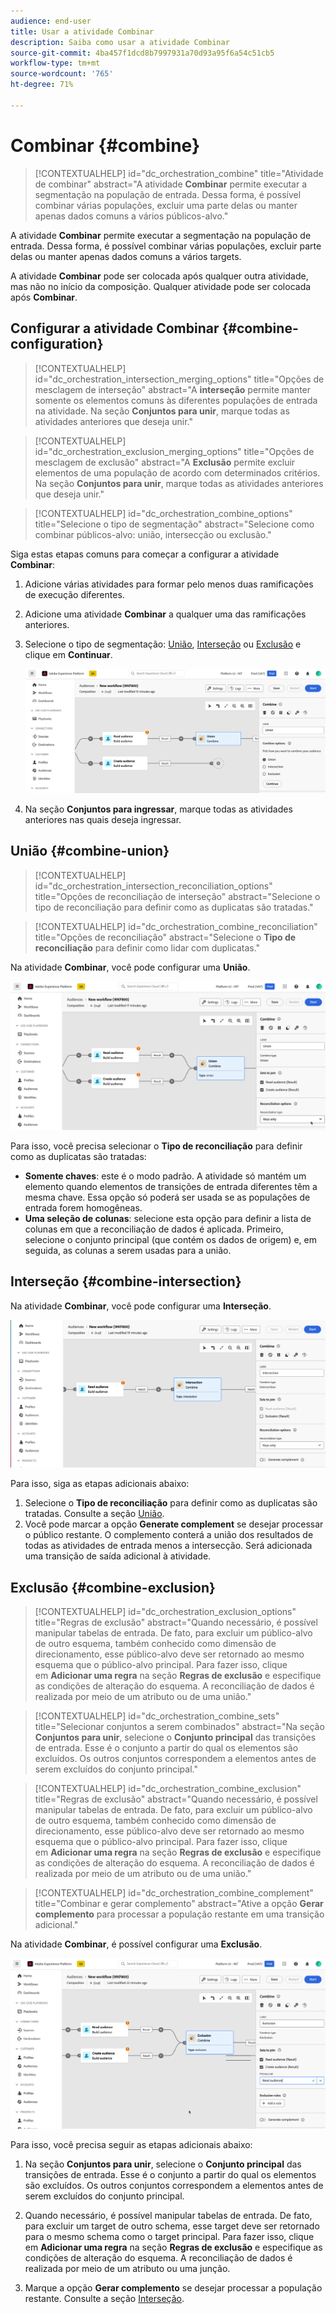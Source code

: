 ```yaml
---
audience: end-user
title: Usar a atividade Combinar
description: Saiba como usar a atividade Combinar
source-git-commit: 4ba457f1dcd8b7997931a70d93a95f6a54c51cb5
workflow-type: tm+mt
source-wordcount: '765'
ht-degree: 71%

---
```



# Combinar {#combine}

>[!CONTEXTUALHELP]
>id="dc_orchestration_combine"
>title="Atividade de combinar"
>abstract="A atividade **Combinar** permite executar a segmentação na população de entrada. Dessa forma, é possível combinar várias populações, excluir uma parte delas ou manter apenas dados comuns a vários públicos-alvo."

A atividade **Combinar** permite executar a segmentação na população de entrada. Dessa forma, é possível combinar várias populações, excluir parte delas ou manter apenas dados comuns a vários targets.

A atividade **Combinar** pode ser colocada após qualquer outra atividade, mas não no início da composição. Qualquer atividade pode ser colocada após **Combinar**.

## Configurar a atividade Combinar {#combine-configuration}

>[!CONTEXTUALHELP]
>id="dc_orchestration_intersection_merging_options"
>title="Opções de mesclagem de interseção"
>abstract="A **interseção** permite manter somente os elementos comuns às diferentes populações de entrada na atividade. Na seção **Conjuntos para unir**, marque todas as atividades anteriores que deseja unir."

>[!CONTEXTUALHELP]
>id="dc_orchestration_exclusion_merging_options"
>title="Opções de mesclagem de exclusão"
>abstract="A **Exclusão** permite excluir elementos de uma população de acordo com determinados critérios. Na seção **Conjuntos para unir**, marque todas as atividades anteriores que deseja unir."

>[!CONTEXTUALHELP]
>id="dc_orchestration_combine_options"
>title="Selecione o tipo de segmentação"
>abstract="Selecione como combinar públicos-alvo: união, intersecção ou exclusão."

Siga estas etapas comuns para começar a configurar a atividade **Combinar**:

1. Adicione várias atividades para formar pelo menos duas ramificações de execução diferentes.

1. Adicione uma atividade **Combinar** a qualquer uma das ramificações anteriores.

1. Selecione o tipo de segmentação: [União](#union), [Interseção](#intersection) ou [Exclusão](#exclusion) e clique em **Continuar**.

   ![](../assets/combine.png)

1. Na seção **Conjuntos para ingressar**, marque todas as atividades anteriores nas quais deseja ingressar.

## União {#combine-union}

>[!CONTEXTUALHELP]
>id="dc_orchestration_intersection_reconciliation_options"
>title="Opções de reconciliação de interseção"
>abstract="Selecione o tipo de reconciliação para definir como as duplicatas são tratadas."

>[!CONTEXTUALHELP]
>id="dc_orchestration_combine_reconciliation"
>title="Opções de reconciliação"
>abstract="Selecione o **Tipo de reconciliação** para definir como lidar com duplicatas."

Na atividade **Combinar**, você pode configurar uma **União**.

![](../assets/combine-union.png)

Para isso, você precisa selecionar o **Tipo de reconciliação** para definir como as duplicatas são tratadas:

* **Somente chaves**: este é o modo padrão. A atividade só mantém um elemento quando elementos de transições de entrada diferentes têm a mesma chave. Essa opção só poderá ser usada se as populações de entrada forem homogêneas.
* **Uma seleção de colunas**: selecione esta opção para definir a lista de colunas em que a reconciliação de dados é aplicada. Primeiro, selecione o conjunto principal (que contém os dados de origem) e, em seguida, as colunas a serem usadas para a união.

## Interseção {#combine-intersection}

Na atividade **Combinar**, você pode configurar uma **Interseção**.

![](../assets/combine-intersection.png)

Para isso, siga as etapas adicionais abaixo:

1. Selecione o **Tipo de reconciliação** para definir como as duplicatas são tratadas. Consulte a seção [União](#union).
1. Você pode marcar a opção **Generate complement** se desejar processar o público restante. O complemento conterá a união dos resultados de todas as atividades de entrada menos a intersecção. Será adicionada uma transição de saída adicional à atividade.

## Exclusão {#combine-exclusion}

>[!CONTEXTUALHELP]
>id="dc_orchestration_exclusion_options"
>title="Regras de exclusão"
>abstract="Quando necessário, é possível manipular tabelas de entrada. De fato, para excluir um público-alvo de outro esquema, também conhecido como dimensão de direcionamento, esse público-alvo deve ser retornado ao mesmo esquema que o público-alvo principal. Para fazer isso, clique em **Adicionar uma regra** na seção **Regras de exclusão** e especifique as condições de alteração do esquema. A reconciliação de dados é realizada por meio de um atributo ou de uma união."

>[!CONTEXTUALHELP]
>id="dc_orchestration_combine_sets"
>title="Selecionar conjuntos a serem combinados"
>abstract="Na seção **Conjuntos para unir**, selecione o **Conjunto principal** das transições de entrada. Esse é o conjunto a partir do qual os elementos são excluídos. Os outros conjuntos correspondem a elementos antes de serem excluídos do conjunto principal."

>[!CONTEXTUALHELP]
>id="dc_orchestration_combine_exclusion"
>title="Regras de exclusão"
>abstract="Quando necessário, é possível manipular tabelas de entrada. De fato, para excluir um público-alvo de outro esquema, também conhecido como dimensão de direcionamento, esse público-alvo deve ser retornado ao mesmo esquema que o público-alvo principal. Para fazer isso, clique em **Adicionar uma regra** na seção **Regras de exclusão** e especifique as condições de alteração do esquema. A reconciliação de dados é realizada por meio de um atributo ou de uma união."

>[!CONTEXTUALHELP]
>id="dc_orchestration_combine_complement"
>title="Combinar e gerar complemento"
>abstract="Ative a opção **Gerar complemento** para processar a população restante em uma transição adicional."

Na atividade **Combinar**, é possível configurar uma **Exclusão**.

![](../assets/combine-exclusion.png)

Para isso, você precisa seguir as etapas adicionais abaixo:

1. Na seção **Conjuntos para unir**, selecione o **Conjunto principal** das transições de entrada. Esse é o conjunto a partir do qual os elementos são excluídos. Os outros conjuntos correspondem a elementos antes de serem excluídos do conjunto principal.

1. Quando necessário, é possível manipular tabelas de entrada. De fato, para excluir um target de outro schema, esse target deve ser retornado para o mesmo schema como o target principal. Para fazer isso, clique em **Adicionar uma regra** na seção **Regras de exclusão** e especifique as condições de alteração do esquema. A reconciliação de dados é realizada por meio de um atributo ou uma junção. <!-- pas compris-->
1. Marque a opção **Gerar complemento** se desejar processar a população restante. Consulte a seção [Interseção](#intersection).

<!--
## Examples{#combine-examples}

In the following example, we are using a **Combine** activity and we add a **union** to retrieves all the profiles of the two queries: persons between 18 and 27 years old and persons between 34 and 40 years old.

![](../assets/workflow-union-example.png)

The following example shows the **intersection** between two query activities. It is being used here to retrieve profiles who are between 18 to 27 years old and whose email address has been provided.

![](../assets/workflow-intersection-example.png)

The following **exclusion** example shows two queries configured to filter profiles who are between 18 and 27 years old and have an Adobe email domain. The profiles with an Adobe email domain are then excluded from the first set. 

![](../assets/workflow-exclusion-example.png)
-->
